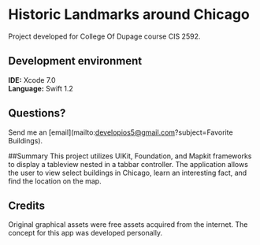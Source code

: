 # Historic Landmarks around Chicago

Project developed for College Of Dupage course CIS 2592.
## Development environment
<b>IDE:</b> Xcode 7.0
<br><b>Language:</b> Swift 1.2

## Questions?
Send me an [email](mailto:developios5@gmail.com?subject=Favorite Buildings).

##Summary
This project utilizes UIKit, Foundation, and Mapkit frameworks to display a tableview nested in a tabbar controller. The application 
allows the user to view select buildings in Chicago, learn an interesting fact, and find the location on the map. 

## Credits
Original graphical assets were free assets acquired from the internet.
The concept for this app was developed personally.

